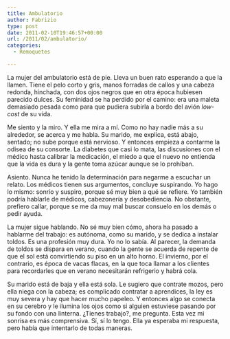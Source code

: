 ```yaml
---
title: Ambulatorio
author: Fabrizio
type: post
date: 2011-02-10T19:46:57+00:00
url: /2011/02/ambulatorio/
categories:
  - Remoquetes

---
```

La mujer del ambulatorio está de pie. Lleva un buen rato esperando a que la llamen. Tiene el pelo corto y gris, manos forradas de callos y una cabeza redonda, hinchada, con dos ojos negros que en otra época hubiesen parecido dulces. Su feminidad se ha perdido por el camino: era una maleta demasiado pesada como para que pudiera subirla a bordo del avión _low-cost_ de su vida.

Me siento y la miro. Y ella me mira a mí. Como no hay nadie más a su alrededor, se acerca y me habla. Su marido, me explica, está abajo, sentado; no sube porque está nervioso. Y entonces empieza a contarme la odisea de su consorte. La diabetes que casi lo mata, las discusiones con el médico hasta calibrar la medicación, el miedo a que el nuevo no entienda que la vida es dura y la gente toma azúcar aunque se lo prohíban.

Asiento. Nunca he tenido la determinación para negarme a escuchar un relato. Los médicos tienen sus argumentos, concluye suspirando. Yo hago lo mismo: sonrío y suspiro, porque sé muy bien a qué se refiere. Yo también podría hablarle de médicos, cabezonería y desobediencia. No obstante, prefiero callar, porque se me da muy mal buscar consuelo en los demás o pedir ayuda.

La mujer sigue hablando. No sé muy bien cómo, ahora ha pasado a hablarme del trabajo: es autónoma, como su marido, y se dedica a instalar toldos. Es una profesión muy dura. Yo no lo sabía. Al parecer, la demanda de toldos se dispara en verano, cuando la gente se acuerda de repente de que el sol está convirtiendo su piso en un alto horno. El invierno, por el contrario, es época de vacas flacas, en la que toca llamar a los clientes para recordarles que en verano necesitarán refrigerio y habrá cola.

Su marido está de baja y ella está sola. Le sugiero que contrate mozos, pero ella niega con la cabeza; es complicado contratar a aprendices, la ley es muy severa y hay que hacer mucho papeleo. Y entonces algo se conecta en su cerebro y le ilumina los ojos como si alguien estuviese pasando por su fondo con una linterna. ¿Tienes trabajo?, me pregunta. Esta vez mi sonrisa es más comprensiva. Sí, sí lo tengo. Ella ya esperaba mi respuesta, pero había que intentarlo de todas maneras.